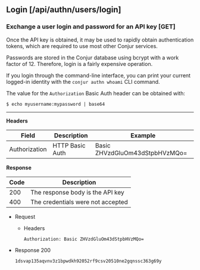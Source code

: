 ## Login [/api/authn/users/login]

### Exchange a user login and password for an API key [GET]

Once the API key is obtained, it may be used to rapidly obtain authentication tokens,
which are required to use most other Conjur services.

Passwords are stored in the Conjur database using bcrypt with a work factor of 12.
Therefore, login is a fairly expensive operation.

If you login through the command-line interface, you can print your current
logged-in identity with the `conjur authn whoami` CLI command.

The value for the `Authorization` Basic Auth header can be obtained with:

```
$ echo myusername:mypassword | base64
```

---

**Headers**

|Field|Description|Example|
|----|------------|-------|
|Authorization|HTTP Basic Auth|Basic ZHVzdGluOm43dStpbHVzMQo=|

**Response**

|Code|Description|
|----|-----------|
|200|The response body is the API key|
|400|The credentials were not accepted|

+ Request
    + Headers
        ```
        Authorization: Basic ZHVzdGluOm43dStpbHVzMQo=
        ```
+ Response 200

    ```
    1dsvap135aqvnv3z1bpwdkh92052rf9csv20510ne2gqnssc363g69y
    ```
